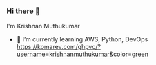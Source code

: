 ### Hi there 👋
I'm Krishnan Muthukumar
- 🌱 I’m currently learning AWS, Python, DevOps
https://komarev.com/ghpvc/?username=krishnanmuthukumar&color=green
<!--
**krishnanmuthukumar/krishnanmuthukumar** is a ✨ _special_ ✨ repository because its `README.md` (this file) appears on your GitHub profile.

Here are some ideas to get you started:

- 🔭 I’m currently working on ...
- 🌱 I’m currently learning ...
- 👯 I’m looking to collaborate on ...
- 🤔 I’m looking for help with ...
- 💬 Ask me about ...
- 📫 How to reach me: ...
- 😄 Pronouns: ...
- ⚡ Fun fact: ...
-->
